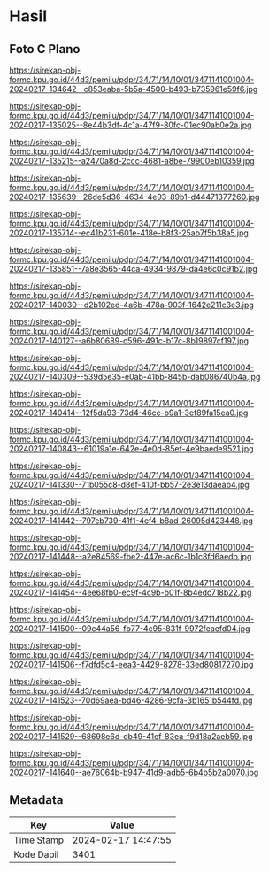# Hasil

## Foto C Plano

https://sirekap-obj-formc.kpu.go.id/44d3/pemilu/pdpr/34/71/14/10/01/3471141001004-20240217-134642--c853eaba-5b5a-4500-b493-b735961e59f6.jpg

https://sirekap-obj-formc.kpu.go.id/44d3/pemilu/pdpr/34/71/14/10/01/3471141001004-20240217-135025--8e44b3df-4c1a-47f9-80fc-01ec90ab0e2a.jpg

https://sirekap-obj-formc.kpu.go.id/44d3/pemilu/pdpr/34/71/14/10/01/3471141001004-20240217-135215--a2470a8d-2ccc-4681-a8be-79900eb10359.jpg

https://sirekap-obj-formc.kpu.go.id/44d3/pemilu/pdpr/34/71/14/10/01/3471141001004-20240217-135639--26de5d36-4634-4e93-89b1-d44471377260.jpg

https://sirekap-obj-formc.kpu.go.id/44d3/pemilu/pdpr/34/71/14/10/01/3471141001004-20240217-135714--ec41b231-601e-418e-b8f3-25ab7f5b38a5.jpg

https://sirekap-obj-formc.kpu.go.id/44d3/pemilu/pdpr/34/71/14/10/01/3471141001004-20240217-135851--7a8e3565-44ca-4934-9879-da4e6c0c91b2.jpg

https://sirekap-obj-formc.kpu.go.id/44d3/pemilu/pdpr/34/71/14/10/01/3471141001004-20240217-140030--d2b102ed-4a6b-478a-903f-1642e211c3e3.jpg

https://sirekap-obj-formc.kpu.go.id/44d3/pemilu/pdpr/34/71/14/10/01/3471141001004-20240217-140127--a6b80689-c596-491c-b17c-8b19897cf197.jpg

https://sirekap-obj-formc.kpu.go.id/44d3/pemilu/pdpr/34/71/14/10/01/3471141001004-20240217-140309--539d5e35-e0ab-41bb-845b-dab086740b4a.jpg

https://sirekap-obj-formc.kpu.go.id/44d3/pemilu/pdpr/34/71/14/10/01/3471141001004-20240217-140414--12f5da93-73d4-46cc-b9a1-3ef89fa15ea0.jpg

https://sirekap-obj-formc.kpu.go.id/44d3/pemilu/pdpr/34/71/14/10/01/3471141001004-20240217-140843--61019a1e-642e-4e0d-85ef-4e9baede9521.jpg

https://sirekap-obj-formc.kpu.go.id/44d3/pemilu/pdpr/34/71/14/10/01/3471141001004-20240217-141330--71b055c8-d8ef-410f-bb57-2e3e13daeab4.jpg

https://sirekap-obj-formc.kpu.go.id/44d3/pemilu/pdpr/34/71/14/10/01/3471141001004-20240217-141442--797eb739-41f1-4ef4-b8ad-26095d423448.jpg

https://sirekap-obj-formc.kpu.go.id/44d3/pemilu/pdpr/34/71/14/10/01/3471141001004-20240217-141448--a2e84569-fbe2-447e-ac6c-1b1c8fd6aedb.jpg

https://sirekap-obj-formc.kpu.go.id/44d3/pemilu/pdpr/34/71/14/10/01/3471141001004-20240217-141454--4ee68fb0-ec9f-4c9b-b01f-8b4edc718b22.jpg

https://sirekap-obj-formc.kpu.go.id/44d3/pemilu/pdpr/34/71/14/10/01/3471141001004-20240217-141500--09c44a56-fb77-4c95-831f-9972feaefd04.jpg

https://sirekap-obj-formc.kpu.go.id/44d3/pemilu/pdpr/34/71/14/10/01/3471141001004-20240217-141506--f7dfd5c4-eea3-4429-8278-33ed80817270.jpg

https://sirekap-obj-formc.kpu.go.id/44d3/pemilu/pdpr/34/71/14/10/01/3471141001004-20240217-141523--70d69aea-bd46-4286-9cfa-3b1651b544fd.jpg

https://sirekap-obj-formc.kpu.go.id/44d3/pemilu/pdpr/34/71/14/10/01/3471141001004-20240217-141529--68698e6d-db49-41ef-83ea-f9d18a2aeb59.jpg

https://sirekap-obj-formc.kpu.go.id/44d3/pemilu/pdpr/34/71/14/10/01/3471141001004-20240217-141640--ae76064b-b947-41d9-adb5-6b4b5b2a0070.jpg


## Metadata

| Key        | Value               |
| ---------- | ------------------- |
| Time Stamp | 2024-02-17 14:47:55 |
| Kode Dapil | 3401                |



